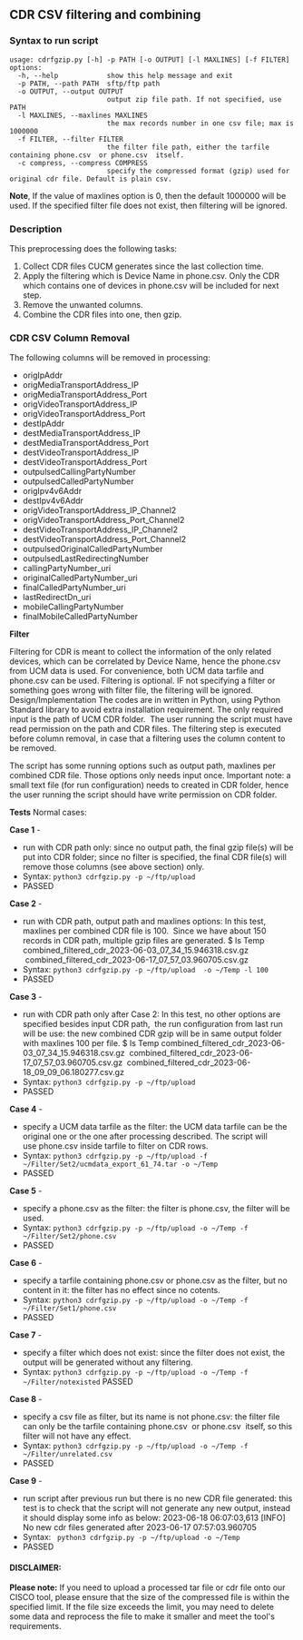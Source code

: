 ## CDR CSV filtering and combining
### Syntax to run script
```
usage: cdrfgzip.py [-h] -p PATH [-o OUTPUT] [-l MAXLINES] [-f FILTER]
options:
  -h, --help            show this help message and exit
  -p PATH, --path PATH  sftp/ftp path
  -o OUTPUT, --output OUTPUT
                        output zip file path. If not specified, use PATH
  -l MAXLINES, --maxlines MAXLINES
                        the max records number in one csv file; max is 1000000
  -f FILTER, --filter FILTER
                        the filter file path, either the tarfile containing phone.csv  or phone.csv  itself.
  -c compress, --compress COMPRESS
                        specify the compressed format (gzip) used for original cdr file. Default is plain csv.
```

**Note**, If the value of maxlines option is 0, then the default 1000000 will be used. If the specified filter file does not exist, then filtering will be ignored.

### Description

This preprocessing does the following tasks:

1. Collect CDR files CUCM generates since the last collection time.
2. Apply the filtering which is Device Name in phone.csv.  Only the
   CDR which contains one of devices in phone.csv will be included for
   next step.
3. Remove the unwanted columns.
4. Combine the CDR files into one, then gzip.

### CDR CSV Column Removal

The following columns will be removed in processing:

* origIpAddr
* origMediaTransportAddress_IP
* origMediaTransportAddress_Port
* origVideoTransportAddress_IP
* origVideoTransportAddress_Port
* destIpAddr
* destMediaTransportAddress_IP
* destMediaTransportAddress_Port
* destVideoTransportAddress_IP
* destVideoTransportAddress_Port
* outpulsedCallingPartyNumber
* outpulsedCalledPartyNumber
* origIpv4v6Addr
* destIpv4v6Addr
* origVideoTransportAddress_IP_Channel2
* origVideoTransportAddress_Port_Channel2
* destVideoTransportAddress_IP_Channel2
* destVideoTransportAddress_Port_Channel2
* outpulsedOriginalCalledPartyNumber
* outpulsedLastRedirectingNumber
* callingPartyNumber_uri
* originalCalledPartyNumber_uri
* finalCalledPartyNumber_uri
* lastRedirectDn_uri
* mobileCallingPartyNumber
* finalMobileCalledPartyNumber

**Filter**

Filtering for CDR is meant to collect the information of the only related devices, which can be correlated by Device Name, hence the phone.csv  from UCM data is used.
For convenience, both UCM data tarfile and phone.csv can be used.
Filtering is optional. IF not specifying a filter or something goes wrong with filter file, the filtering will be ignored.
Design/Implementation
The codes are in written in Python, using Python Standard library to avoid extra installation requirement.
The only required input is the path of UCM CDR folder.  The user running the script must have read permission on the path and CDR files.
The filtering step is executed before column removal, in case that a filtering uses the column content to be removed.

The script has some running options such as output path, maxlines per combined CDR file. Those options only needs input once.
Important note: a small text file (for run configuration) needs to created in CDR folder, hence the user running the script should have write permission on CDR folder.


**Tests**
Normal cases:

**Case 1** -
* run with CDR path only:
  since no output path, the final gzip file(s) will be put into CDR folder; since no filter is specified, the final CDR file(s) will remove those columns (see above section) only.
* Syntax:
  ``` python3 cdrfgzip.py -p ~/ftp/upload ```
* PASSED

**Case 2** -
* run with CDR path, output path and maxlines options:
  In this test, maxlines per combined CDR file is 100.  Since we have about 150 records in CDR path, multiple gzip files are generated.
  $ ls Temp
  combined_filtered_cdr_2023-06-03_07_34_15.946318.csv.gz  combined_filtered_cdr_2023-06-17_07_57_03.960705.csv.gz
* Syntax:
  ```python3 cdrfgzip.py -p ~/ftp/upload  -o ~/Temp -l 100```
* PASSED

**Case 3** -
* run with CDR path only after Case 2:
  In this test, no other options are specified besides input CDR path,  the run configuration from last run will be use: the new combined CDR gzip will be in same output folder with maxlines 100 per file.
  $ ls Temp
  combined_filtered_cdr_2023-06-03_07_34_15.946318.csv.gz  combined_filtered_cdr_2023-06-17_07_57_03.960705.csv.gz  combined_filtered_cdr_2023-06-18_09_09_06.180277.csv.gz
* Syntax:
  ```python3 cdrfgzip.py -p ~/ftp/upload```
* PASSED

**Case 4** -
* specify a UCM data tarfile as the filter:
  the UCM data tarfile can be the original one or the one after processing described. The script will use phone.csv inside tarfile to filter on CDR rows.
* Syntax:
  ``` python3 cdrfgzip.py -p ~/ftp/upload -f ~/Filter/Set2/ucmdata_export_61_74.tar -o ~/Temp ```
* PASSED

**Case 5** -
* specify a phone.csv as the filter:
  the filter is phone.csv, the filter will be used.
* Syntax:
  ``` python3 cdrfgzip.py -p ~/ftp/upload -o ~/Temp -f ~/Filter/Set2/phone.csv ```
* PASSED

**Case 6** -
* specify a tarfile containing phone.csv or phone.csv as the filter, but no content in it:
  the filter has no effect since no cotents.
* Syntax:
  ``` python3 cdrfgzip.py -p ~/ftp/upload -o ~/Temp -f ~/Filter/Set1/phone.csv ```
* PASSED

**Case 7** -
* specify a filter which does not exist:
  since the filter does not exist, the output will be generated without any filtering.
* Syntax:
  ```python3 cdrfgzip.py -p ~/ftp/upload -o ~/Temp -f ~/Filter/notexisted```
  PASSED

**Case 8** -
* specify a csv file as filter, but its name is not phone.csv:
  the filter file can only be the tarfile containing phone.csv  or phone.csv  itself, so this filter will not have any effect.
* Syntax:
  ```python3 cdrfgzip.py -p ~/ftp/upload -o ~/Temp -f ~/Filter/unrelated.csv```
* PASSED

**Case 9** -
* run script after previous run but there is no new CDR file generated:
  this test is to check that the script will not generate any new output, instead it should display some info as below:
  2023-06-18 06:07:03,613 [INFO] No new cdr files generated after 2023-06-17 07:57:03.960705
* Syntax:
  ``` python3 cdrfgzip.py -p ~/ftp/upload -o ~/Temp```
* PASSED

#### DISCLAIMER:
<b>Please note:</b> If you need to upload a processed tar file or cdr file onto our CISCO tool, please ensure that the size of the compressed file is within the specified limit. If the file size exceeds the limit, you may need to delete some data and reprocess the file to make it smaller and meet the tool's requirements.

